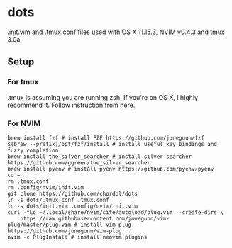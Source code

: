 # dots

.init.vim and .tmux.conf files used with OS X 11.15.3, NVIM v0.4.3 and tmux 3.0a

## Setup

### For tmux

.tmux is assuming you are running zsh. If you're on OS X, I highly recommend it.
Follow instruction from [here](https://github.com/ohmyzsh/ohmyzsh/wiki/Installing-ZSH).

### For NVIM

```
brew install fzf # install FZF https://github.com/junegunn/fzf
$(brew --prefix)/opt/fzf/install # install useful key bindings and fuzzy completion
brew install the_silver_searcher # install silver searcher https://github.com/ggreer/the_silver_searcher
brew install pyenv # install pyenv https://github.com/pyenv/pyenv
cd ~
rm .tmux.conf
rm .config/nvim/init.vim
git clone https://github.com/chordol/dots
ln -s dots/.tmux.conf .tmux.conf
ln -s dots/init.vim .config/nvim/init.vim
curl -fLo ~/.local/share/nvim/site/autoload/plug.vim --create-dirs \
    https://raw.githubusercontent.com/junegunn/vim-plug/master/plug.vim # install vim-plug https://github.com/junegunn/vim-plug
nvim -c PlugInstall # install neovim plugins
```
